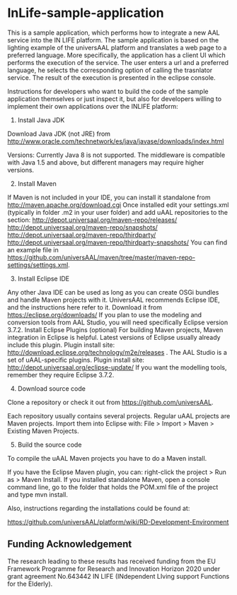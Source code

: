 # InLife-sample-application
This is a sample application, which performs how to integrate a new AAL service into the IN LIFE platform. The sample application is based on the lighting example of the universAAL platform and translates a web page to a preferred language. More specifically, the application has a client UI which performs the execution of the service. The user enters a url and a preferred language, he selects the corresponding option of calling the trasnlator service. The result of the execution is presented in the eclipse console.

Instructions for developers who want to build the code of the sample application themselves or just inspect it, but also for developers willing to implement their own applications over the INLIFE platform:

1) Install Java JDK

Download Java JDK (not JRE) from http://www.oracle.com/technetwork/es/java/javase/downloads/index.html

Versions: Currently Java 8 is not supported. The middleware is compatible with Java 1.5 and above, but different managers may require higher versions.

2) Install Maven

If Maven is not included in your IDE, you can install it standalone from http://maven.apache.org/download.cgi
Once installed edit your settings.xml (typically in folder .m2 in your user folder) and add uAAL repositories to the <profile><repositories> section:
http://depot.universaal.org/maven-repo/releases/
http://depot.universaal.org/maven-repo/snapshots/
http://depot.universaal.org/maven-repo/thirdparty/
http://depot.universaal.org/maven-repo/thirdparty-snapshots/
You can find an example file in https://github.com/universAAL/maven/tree/master/maven-repo-settings/settings.xml.

3) Install Eclipse IDE

Any other Java IDE can be used as long as you can create OSGi bundles and handle Maven projects with it. UniversAAL recommends Eclipse IDE, and the instructions here refer to it. Download it from https://eclipse.org/downloads/
If you plan to use the modeling and conversion tools from AAL Studio, you will need specifically Eclipse version 3.7.2.
Install Eclipse Plugins (optional)
For building Maven projects, Maven integration in Eclipse is helpful. Latest versions of Eclipse usually already include this plugin. Plugin install site: http://download.eclipse.org/technology/m2e/releases .
The AAL Studio is a set of uAAL-specific plugins. Plugin install site: http://depot.universaal.org/eclipse-update/ If you want the modelling tools, remember they require Eclipse 3.7.2.

4) Download source code

Clone a repository or check it out from https://github.com/universAAL.

Each repository usually contains several projects. Regular uAAL projects are Maven projects. Import them into Eclipse with: File > Import > Maven > Existing Maven Projects.

5) Build the source code

To compile the uAAL Maven projects you have to do a Maven install.

If you have the Eclipse Maven plugin, you can: right-click the project > Run as > Maven Install.
If you installed standalone Maven, open a console command line, go to the folder that holds the POM.xml file of the project and type mvn install.

Also, instructions regarding the installations could be found at:

https://github.com/universAAL/platform/wiki/RD-Development-Environment




## Funding Acknowledgement

The research leading to these results has received funding from the EU Framework Programme for Research and Innovation Horizon 2020
under grant agreement No.643442 IN LIFE (INdependent LIving support Functions for the Elderly).
